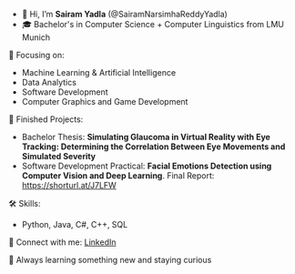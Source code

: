 - 👋 Hi, I’m **Sairam Yadla** (@SairamNarsimhaReddyYadla)
- 🎓 Bachelor's in Computer Science + Computer Linguistics from LMU Munich

🚀 Focusing on:  
- Machine Learning & Artificial Intelligence
- Data Analytics   
- Software Development
- Computer Graphics and Game Development

📂 Finished Projects:
- Bachelor Thesis: **Simulating Glaucoma in Virtual Reality with Eye Tracking: Determining the Correlation Between Eye Movements and Simulated Severity**
- Software Development Practical: **Facial Emotions Detection using Computer Vision and Deep Learning**. Final Report: https://shorturl.at/J7LFW

🛠️ Skills:  
- Python, Java, C#, C++, SQL   
  
📨 Connect with me: [LinkedIn](https://www.linkedin.com/in/sairamyadla/)


🌱 Always learning something new and staying curious 

<!---
SairamNarsimhaReddyYadla/SairamNarsimhaReddyYadla is a ✨ special ✨ repository because its `README.md` (this file) appears on your GitHub profile.
You can click the Preview link to take a look at your changes.
--->
